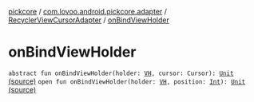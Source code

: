 [pickcore](../../index.md) / [com.lovoo.android.pickcore.adapter](../index.md) / [RecyclerViewCursorAdapter](index.md) / [onBindViewHolder](./on-bind-view-holder.md)

# onBindViewHolder

`abstract fun onBindViewHolder(holder: `[`VH`](index.md#VH)`, cursor: Cursor): `[`Unit`](https://kotlinlang.org/api/latest/jvm/stdlib/kotlin/-unit/index.html) [(source)](https://github.com/lovoo/android-pickpic/blob/master/pickcore/src/main/kotlin/com/lovoo/android/pickcore/adapter/RecyclerViewCursorAdapter.kt#L43)
`open fun onBindViewHolder(holder: `[`VH`](index.md#VH)`, position: `[`Int`](https://kotlinlang.org/api/latest/jvm/stdlib/kotlin/-int/index.html)`): `[`Unit`](https://kotlinlang.org/api/latest/jvm/stdlib/kotlin/-unit/index.html) [(source)](https://github.com/lovoo/android-pickpic/blob/master/pickcore/src/main/kotlin/com/lovoo/android/pickcore/adapter/RecyclerViewCursorAdapter.kt#L45)